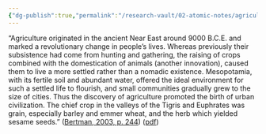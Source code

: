 ```yaml
---
{"dg-publish":true,"permalink":"/research-vault/02-atomic-notes/agriculture-began-around-9000-bce-in-the-ancient-near-east/"}
---
```


“Agriculture originated in the ancient Near East around 9000 B.C.E. and marked a revolutionary change in people’s lives. Whereas previously their subsistence had come from hunting and gathering, the raising of crops combined with the domestication of animals (another innovation), caused them to live a more settled rather than a nomadic existence. Mesopotamia, with its fertile soil and abundant water, offered the ideal environment for such a settled life to flourish, and small communities gradually grew to the size of cities. Thus the discovery of agriculture promoted the birth of urban civilization. The chief crop in the valleys of the Tigris and Euphrates was grain, especially barley and emmer wheat, and the herb which yielded sesame seeds.” ([Bertman, 2003, p. 244](zotero://select/library/items/YPMHZBXL)) ([pdf](zotero://open-pdf/library/items/X3CHJ4P3?page=257&annotation=VB5FIAUV))